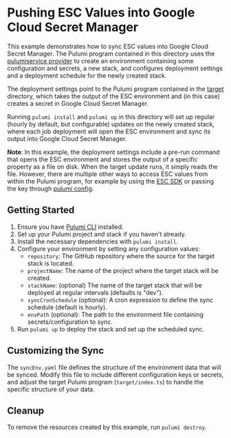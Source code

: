 # Pushing ESC Values into Google Cloud Secret Manager

This example demonstrates how to sync ESC values into Google Cloud Secret Manager. The Pulumi program contained in this directory uses the [pulumiservice provider](https://www.pulumi.com/registry/packages/pulumiservice/) to create an environment containing some configuration and secrets, a new stack, and configures deployment settings and a deployment schedule for the newly created stack.

The deployment settings point to the Pulumi program contained in the [target](./target/) directory, which takes the output of the ESC environment and (in this case) creates a secret in Google Cloud Secret Manager.

Running `pulumi install` and `pulumi up` in this directory will set up regular (hourly by default, but configurable) updates on the newly created stack, where each job deployment will open the ESC environment and sync its output into Google Cloud Secret Manager.

**Note**: In this example, the deployment settings include a pre-run command that opens the ESC environment and stores the output of a specific property as a file on disk. When the target update runs, it simply reads the file. However, there are multiple other ways to access ESC values from within the Pulumi program, for example by using the [ESC SDK](https://github.com/pulumi/esc-sdk) or passing the key through [pulumi config](https://github.com/pulumi/esc-sdk).

## Getting Started

1. Ensure you have [Pulumi CLI](https://www.pulumi.com/docs/get-started/install/) installed.
2. Set up your Pulumi project and stack if you haven't already.
3. Install the necessary dependencies with `pulumi install`.
4. Configure your environment by setting any configuration values:
    - `repository`: The GitHub repository where the source for the target stack is located.
    - `projectName`: The name of the project where the target stack will be created.
    - `stackName`: (optional) The name of the target stack that will be deployed at regular intervals (defaults is "dev").
    - `syncCronSchedule` (optional): A cron expression to define the sync schedule (default is hourly).
    - `envPath` (optional): The path to the environment file containing secrets/configuration to sync.
5. Run `pulumi up` to deploy the stack and set up the scheduled sync.

## Customizing the Sync

The `syncEnv.yaml` file defines the structure of the environment data that will be synced. Modify this file to include different configuration keys or secrets, and adjust the target Pulumi program (`target/index.ts`) to handle the specific structure of your data.

## Cleanup

To remove the resources created by this example, run `pulumi destroy`.
